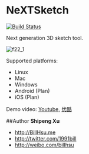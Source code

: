 NeXTSketch
========

[![Build Status](https://travis-ci.org/billhsu/NeXTSketch.png)](https://travis-ci.org/billhsu/NeXTSketch)

Next generation 3D sketch tool.

![f22_1](https://github.com/billhsu/NeXTSketch/raw/master/doc/f22_1.png)


Supported platforms:
 * Linux
 * Mac
 * Windows
 * Android (Plan)
 * iOS     (Plan)
 

Demo video: [Youtube](https://www.youtube.com/watch?v=LXAcakVGCuI),  [优酷](http://v.youku.com/v_show/id_XNjY1ODY2MjY4.html)


##Author
**Shipeng Xu**

+ http://BillHsu.me
+ http://twitter.com/1991bill
+ http://weibo.com/billhsu
